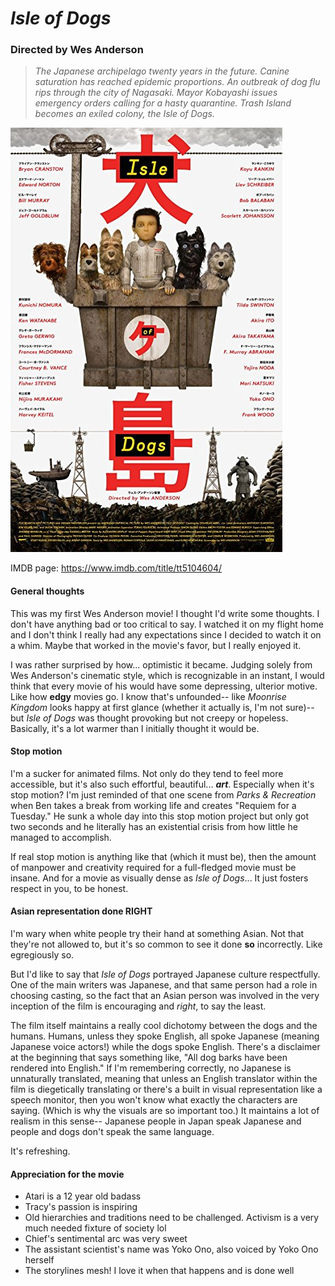 # _Isle of Dogs_
### Directed by Wes Anderson

> _The Japanese archipelago twenty years in the future. Canine saturation has reached epidemic proportions. An outbreak of dog flu rips through the city of Nagasaki. Mayor Kobayashi issues emergency orders calling for a hasty quarantine. Trash Island becomes an exiled colony, the Isle of Dogs._

<img src="isle-of-dogs.jpg" alt = "Isle of Dogs"/>

IMDB page: https://www.imdb.com/title/tt5104604/

#### General thoughts

This was my first Wes Anderson movie! I thought I'd write some thoughts. I don't have anything bad or too critical to say. I watched it on my flight home and I don't think I really had any expectations since I decided to watch it on a whim. Maybe that worked in the movie's favor, but I really enjoyed it.

I was rather surprised by how... optimistic it became. Judging solely from Wes Anderson's cinematic style, which is recognizable in an instant, I would think that every movie of his would have some depressing, ulterior motive. Like how **edgy** movies go. I know that's unfounded-- like _Moonrise Kingdom_ looks happy at first glance (whether it actually is, I'm not sure)-- but _Isle of Dogs_ was thought provoking but not creepy or hopeless. Basically, it's a lot warmer than I initially thought it would be.

#### Stop motion

I'm a sucker for animated films. Not only do they tend to feel more accessible, but it's also such effortful, beautiful... ***art***. Especially when it's stop motion? I'm just reminded of that one scene from _Parks & Recreation_ when Ben takes a break from working life and creates "Requiem for a Tuesday." He sunk a whole day into this stop motion project but only got two seconds and he literally has an existential crisis from how little he managed to accomplish.

If real stop motion is anything like that (which it must be), then the amount of manpower and creativity required for a full-fledged movie must be insane. And for a movie as visually dense as _Isle of Dogs_... It just fosters respect in you, to be honest.

#### Asian representation done RIGHT

I'm wary when white people try their hand at something Asian. Not that they're not allowed to, but it's so common to see it done **so** incorrectly. Like egregiously so.

But I'd like to say that _Isle of Dogs_ portrayed Japanese culture respectfully. One of the main writers was Japanese, and that same person had a role in choosing casting, so the fact that an Asian person was involved in the very inception of the film is encouraging and _right_, to say the least.

The film itself maintains a really cool dichotomy between the dogs and the humans. Humans, unless they spoke English, all spoke Japanese (meaning Japanese voice actors!) while the dogs spoke English. There's a disclaimer at the beginning that says something like, "All dog barks have been rendered into English." If I'm remembering correctly, no Japanese is unnaturally translated, meaning that unless an English translator within the film is diegetically translating or there's a built in visual representation like a speech monitor, then you won't know what exactly the characters are saying. (Which is why the visuals are so important too.) It maintains a lot of realism in this sense-- Japanese people in Japan speak Japanese and people and dogs don't speak the same language.

It's refreshing.

#### Appreciation for the movie

* Atari is a 12 year old badass
* Tracy's passion is inspiring
* Old hierarchies and traditions need to be challenged. Activism is a very much needed fixture of society lol
* Chief's sentimental arc was very sweet
* The assistant scientist's name was Yoko Ono, also voiced by Yoko Ono herself
* The storylines mesh! I love it when that happens and is done well
